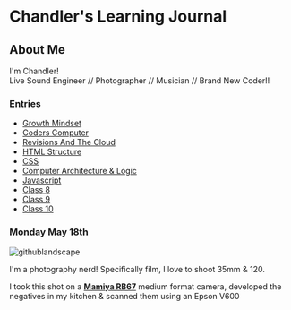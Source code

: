 # Chandler's Learning Journal

## About Me
I'm Chandler!    
Live Sound Engineer // Photographer // Musician // Brand New Coder!! 

### Entries
- [Growth Mindset](Growth-Mindset.md)
- [Coders Computer](coders-computer.md)
- [Revisions And The Cloud](revisions-and-the-cloud.md)
- [HTML Structure](html-structure.md)   
- [CSS](class-5.md)
- [Computer Architecture & Logic](architecture.md)
- [Javascript](javascript.md)
- [Class 8]()
- [Class 9]()
- [Class 10]()



### Monday May 18th

![githublandscape](https://user-images.githubusercontent.com/65561871/82247136-c013f200-98fa-11ea-8aca-f4eb53fe50e4.jpg)

I'm a photography nerd! Specifically film, I love to shoot 35mm & 120.      

I took this shot on a [**Mamiya RB67**](http://camera-wiki.org/wiki/Mamiya_RB67) medium format camera, developed the negatives in my kitchen & scanned them using an Epson V600






